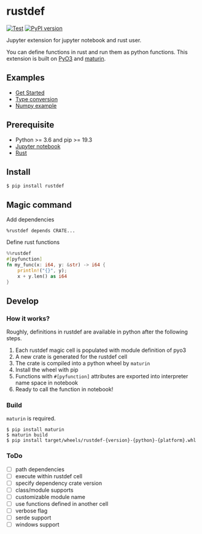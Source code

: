 # rustdef

[![Test](https://github.com/emakryo/rustdef/workflows/Test/badge.svg?branch=master)](https://github.com/emakryo/rustdef/actions?query=branch%3Amaster)
[![PyPI version](https://badge.fury.io/py/rustdef.svg)](https://badge.fury.io/py/rustdef)

Jupyter extension for jupyter notebook and rust user.

You can define functions in rust and run them as python functions.
This extension is built on [PyO3](https://github.com/PyO3/pyo3) and
[maturin](https://github.com/PyO3/maturin).

## Examples

- [Get Started](examples/Get%20started.ipynb)
- [Type conversion](examples/types.ipynb)
- [Numpy example](examples/numpy.ipynb)

## Prerequisite

- Python >= 3.6 and pip >= 19.3
- [Jupyter notebook](https://jupyter.org/install.html)
- [Rust](https://www.rust-lang.org/tools/install)

## Install

```shell script
$ pip install rustdef
```

## Magic command

Add dependencies
```
%rustdef depends CRATE...
```

Define rust functions
```rust
%%rustdef
#[pyfunction]
fn my_func(x: i64, y: &str) -> i64 {
    println!("{}", y);
    x + y.len() as i64
}
```
## Develop

### How it works?

Roughly, definitions in rustdef are available in python after the following steps.

1. Each rustdef magic cell is populated with module definition of pyo3
2. A new crate is generated for the rustdef cell
3. The crate is compiled into a python wheel by `maturin`
4. Install the wheel with pip
5. Functions with `#[pyfunction]` attributes are exported into interpreter name space in notebook
6. Ready to call the function in notebook!

### Build

`maturin` is required.

```shell script
$ pip install maturin
$ maturin build
$ pip install target/wheels/rustdef-{version}-{python}-{platform}.whl
```

### ToDo

- [ ] path dependencies
- [ ] execute within rustdef cell
- [ ] specify dependency crate version
- [ ] class/module supports
- [ ] customizable module name
- [ ] use functions defined in another cell
- [ ] verbose flag
- [ ] serde support
- [ ] windows support
